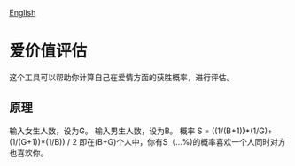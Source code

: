 [English](https://github.com/OcFounder/LoveValueAssessment/blob/main/README.md)
# 爱价值评估
这个工具可以帮助你计算自己在爱情方面的获胜概率，进行评估。
## 原理
输入女生人数，设为G。
输入男生人数，设为B。
概率 S = ((1/(B+1))\*(1/G)+(1/(G+1))\*(1/B)) / 2
即在(B+G)个人中，你有S（...%)的概率喜欢一个人同时对方也喜欢你。
